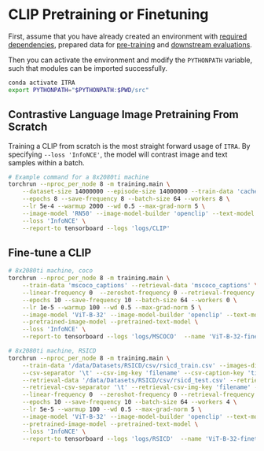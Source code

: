 # CLIP Pretraining or Finetuning

First, assume that you have already created an environment with [required dependencies](../getting-started/install-dependencies.md), prepared data for [pre-training](../getting-started/prepare-pretraining-data.md) and [downstream evaluations](../getting-started/prepare-downstream-data.md).

Then you can activate the environment and modify the `PYTHONPATH` variable, such that modules can be imported successfully.
```bash
conda activate ITRA
export PYTHONPATH="$PYTHONPATH:$PWD/src"
```

## Contrastive Language Image Pretraining From Scratch

Training a CLIP from scratch is the most straight forward usage of `ITRA`. By specifying `--loss 'InfoNCE'`, the model will contrast image and text samples within a batch.

```bash
# Example command for a 8x2080ti machine
torchrun --nproc_per_node 8 -m training.main \
    --dataset-size 14000000 --episode-size 14000000 --train-data 'cache/yfcc_nori.csv' --nori-dataset\
    --epochs 8 --save-frequency 8 --batch-size 64 --workers 8 \
    --lr 5e-4 --warmup 2000 --wd 0.5 --max-grad-norm 5 \
    --image-model 'RN50' --image-model-builder 'openclip' --text-model 'RN50' --text-model-builder 'openclip'\
    --loss 'InfoNCE' \
    --report-to tensorboard --logs 'logs/CLIP'
```

## Fine-tune a CLIP 


```bash
# 8x2080ti machine, coco
torchrun --nproc_per_node 8 -m training.main \
    --train-data 'mscoco_captions' --retrieval-data 'mscoco_captions' \
    --linear-frequency 0  --zeroshot-frequency 0 --retrieval-frequency 1  --nlp-eval-frequency 0  --eval-data-dir '/data/Datasets' \
    --epochs 10 --save-frequency 10 --batch-size 64 --workers 0 \
    --lr 1e-5 --warmup 100 --wd 0.5 --max-grad-norm 5 \
    --image-model 'ViT-B-32' --image-model-builder 'openclip' --text-model 'ViT-B-32' --text-model-builder 'openclip'\
    --pretrained-image-model --pretrained-text-model \
    --loss 'InfoNCE' \
    --report-to tensorboard --logs 'logs/MSCOCO'  --name 'ViT-B-32-finetune'
```

```bash
# 8x2080ti machine, RSICD
torchrun --nproc_per_node 8 -m training.main \
    --train-data '/data/Datasets/RSICD/csv/rsicd_train.csv' --images-dir '/data/Datasets/RSICD/RSICD_images/RSICD_images' \
    --csv-separator '\t' --csv-img-key 'filename' --csv-caption-key 'title' \
    --retrieval-data '/data/Datasets/RSICD/csv/rsicd_test.csv' --retrieval-images-dir '/data/Datasets/RSICD/RSICD_images/RSICD_images' \
    --retrieval-csv-separator '\t' --retrieval-csv-img-key 'filename' --retrieval-csv-caption-key 'title' \
    --linear-frequency 0  --zeroshot-frequency 0 --retrieval-frequency 1  --nlp-eval-frequency 0  --eval-data-dir '/data/Datasets' \
    --epochs 10 --save-frequency 10 --batch-size 64 --workers 4 \
    --lr 5e-5 --warmup 100 --wd 0.5 --max-grad-norm 5 \
    --image-model 'ViT-B-32' --image-model-builder 'openclip' --text-model 'ViT-B-32' --text-model-builder 'openclip'\
    --pretrained-image-model --pretrained-text-model \
    --loss 'InfoNCE' \
    --report-to tensorboard --logs 'logs/RSICD'  --name 'ViT-B-32-finetune-lr=5e-5'
```